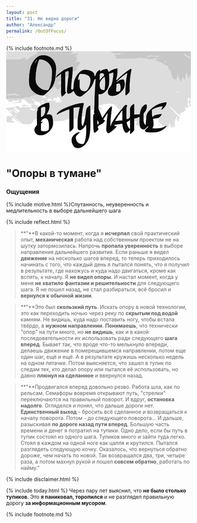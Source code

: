 ```yaml
---
layout: post
title: "31. Не видно дороги"
author: "Александр"
permalink: /OutOfFocus/
---
```

{% include footnote.md %}
<a href="/cards/">!["Не видишь куда шагать"](/_img/31.svg)</a>
# "Опоры в тумане"

### Ощущения
{% include motive.html %}Спутанность, неуверенность и медлительность в выборе дальнейшего шага

{% include reflect.html %}
>**"**В какой-то момент, когда я **исчерпал** свой практический опыт, **механическая** работа над собственным проектом не на шутку затормозилась. Напрочь **пропала уверенность** в выборе направления дальнейшего развития. Если раньше я видел **движение** на несколько шагов вперед, то теперь приходилось начинать с того, что каждый день я пытался понять, что я получил в результате, где нахожусь и куда надо двигаться, кроме как вспять, к началу. Я **не видел опоры**. И настал момент, когда у меня **не хватило фантазии и решительности** для следующего шага. Я не пошел назад, не стал разбираться, всё бросил и **вернулся к обычной жизни**.

>**"**Это был **скользкий путь**. Искать опору в новой технологии, это как переходить ночью через реку по **скрытым под водой** камням. Не видишь, куда надо поставить ногу, чтобы встала твёрдо, в **нужном направлении**. **Понимаешь**, что технически "опор" на пути много, но **не видишь**, как и в какой последовательности их использовать ради следующего **шага вперед**. Бывает так, что вроде что-то мелькнуло впереди, делаешь движение в померещившемся направлении, потом еще один шаг, ещё и ещё. А в результате кружишь несколько недель на одном пятачке. Потом выясняется, что зашел в тупик по следам тех, кто делал опору или пытался её использовать, но давно **плюнул на сделанное** и ввернулся назад.

>**"**Продвигался вперед довольно резво. Работа шла, как по рельсам. Семафоры вовремя открывают путь, "стрелки" переключаются на правильный поворот. И вдруг, **остановка надолго**.  Огляделся и понял, что дальше дороги нет. **Единственный выход** - бросить всё сделанное и возвращаться к началу поворота. Потом - до следующего поворота... И дальше, разыскивая **по дороге назад пути вперед**. Большую часть времени и денег я потратил на тупики. Одно дело, если бы путь в тупик состоял из одного шага. Тупиков много и зайти туда легко. Стоял в каждом на одной ноге как цапля и крутился. Пытался разглядеть следующую кочку. Оказалось, что вернуться обратно дороже, чем начать по новой. Так возвращался два, три, четыре раза, а потом махнул рукой и пошел **совсем обратно**, работать по найму."

{% include disclaimer.html %}

{% include today.html %} Через пару лет выяснил, что **не было столько тупиков**. Это **я паниковал, торопился** и не разглядел правильную дорогу **за информационным мусором**. 

{% include footnote.md %}
